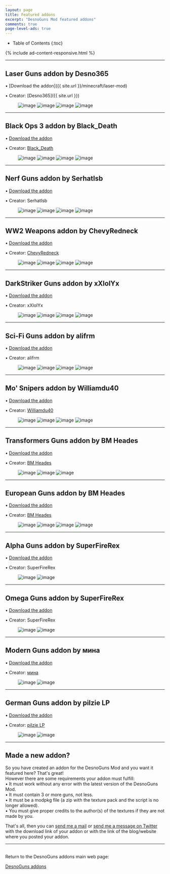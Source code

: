 ```yaml
---
layout: page
title: Featured addons
excerpt: "DesnoGuns Mod featured addons"
comments: true
page-level-ads: true
---
```


* Table of Contents
{:toc}

{% include ad-content-responsive.html %}

---

## Laser Guns addon by Desno365

• [Download the addon]({{ site.url }}/minecraft/laser-mod)

• Creator: [Desno365]({{ site.url }})

<figure class="half">
	<img src="{{ site.url }}/minecraft/laser-mod/images/laser-bazooka.jpeg" alt="image">
	<img src="{{ site.url }}/minecraft/laser-mod/images/laser-gun.jpeg" alt="image">
	<img src="{{ site.url }}/minecraft/laser-mod/images/laser-rail-gun.jpeg" alt="image">
	<img src="{{ site.url }}/minecraft/laser-mod/images/laser-guns-creative.jpeg" alt="image">
</figure>

---

## Black Ops 3 addon by Black_Death

• [Download the addon](http://www.minecraftforum.net/forums/minecraft-pocket-edition/mcpe-mods-tools/2625220-addon-black-ops-3-desnoguns-addon-bo3-guns-in)

• Creator: [Black_Death](https://twitter.com/Black_DeathPE)

<figure class="half">
	<img src="http://i.imgur.com/yg7UjWZ.png" alt="image">
	<img src="http://i.imgur.com/3RwDy3o.png" alt="image">
	<img src="http://i.imgur.com/cTsRoEk.png" alt="image">
	<img src="http://i.imgur.com/N4yUFw4.png" alt="image">
</figure>

---

## Nerf Guns addon by SerhatIsb

• [Download the addon](https://www.dropbox.com/s/8h55kp8alab0hbe/Nerf%20Addon%201.1%20Initial%20Release.modpkg?dl=1)

• Creator: SerhatIsb

<figure class="half">
	<img src="http://i.imgur.com/3Vds4cX.png" alt="image">
	<img src="http://i.imgur.com/a1j1jVy.png" alt="image">
	<img src="http://i.imgur.com/XoZKomw.png" alt="image">
	<img src="http://i.imgur.com/ztKPoAO.jpg" alt="image">
</figure>

---

## WW2 Weapons addon by ChevyRedneck

• [Download the addon](http://www.mediafire.com/download/kf89ajozxj1wrfh/WW2+Weapons+Addon+v.1.5+by+ChevyRedneck.modpkg)

• Creator: [ChevyRedneck](https://twitter.com/ChevyRedneck554)

<figure class="half">
	<img src="http://i.imgur.com/wnIAmSz.png" alt="image">
	<img src="http://i.imgur.com/hnef5KT.jpg" alt="image">
	<img src="http://i.imgur.com/GGKivYL.jpg" alt="image">
	<img src="http://i.imgur.com/803FyRx.jpg" alt="image">
</figure>

---

## DarkStriker Guns addon by xXlolYx

• [Download the addon](http://www.mediafire.com/file/33xt7yo8xt8t5u5/DarkStrikerGuns+Addon+By+xXlolYx.modpkg)

• Creator: xXlolYx

<figure class="half">
	<img src="http://i.imgur.com/YZTiTva.png" alt="image">
	<img src="http://i.imgur.com/QjoFeqe.png" alt="image">
	<img src="http://i.imgur.com/5CYVNvl.png" alt="image">
	<img src="http://i.imgur.com/cOjKHbZ.png" alt="image">
</figure>

---

## Sci-Fi Guns addon by alifrm

• [Download the addon](https://www.dropbox.com/s/tx2nkpqmq1swl24/Sci-Fi_Guns_Addon_by_alifrm%5B2%5D.modpkg?dl=0)

• Creator: alifrm

<figure class="half">
	<img src="http://i.imgur.com/Mp7fIbf.png" alt="image">
	<img src="http://i.imgur.com/y9gJ2ZV.png" alt="image">
	<img src="http://i.imgur.com/vbXVTdE.png" alt="image">
	<img src="http://i.imgur.com/VNNa2uu.png" alt="image">
</figure>

---

## Mo' Snipers addon by Williamdu40

• [Download the addon](http://www.mediafire.com/download/tt5f585e709v6at/Mo%27+Snipers+add-on.modpkg)

• Creator: [Williamdu40](https://twitter.com/Williamdu40)

<figure class="half">
	<img src="http://i.imgur.com/cR94Vmg.jpg" alt="image">
	<img src="http://i.imgur.com/hPQAcwH.jpg" alt="image">
	<img src="http://i.imgur.com/DLOWGqn.jpg" alt="image">
	<img src="http://i.imgur.com/8Wh2idr.jpg" alt="image">
</figure>

---

## Transformers Guns addon by BM Heades

• [Download the addon](http://bm-inc.weebly.com/mods/transformers_guns_addon)

• Creator: [BM Heades](https://twitter.com/bmheades)

<figure class="half">
	<img src="http://i.imgur.com/ekA7kH1.jpg" alt="image">
	<img src="http://i.imgur.com/CaahBym.jpg" alt="image">
	<img src="http://i.imgur.com/7XdDsur.jpg" alt="image">
</figure>

---

## European Guns addon by BM Heades

• [Download the addon](http://bm-inc.weebly.com/mods/european_guns_addon)

• Creator: [BM Heades](https://twitter.com/bmheades)

<figure class="half">
	<img src="http://i.imgur.com/7eRx95c.jpg" alt="image">
	<img src="http://i.imgur.com/LOT9SX5.jpg" alt="image">
	<img src="http://i.imgur.com/xW5aDRh.jpg" alt="image">
	<img src="http://i.imgur.com/NisfA2C.jpg" alt="image">
</figure>

---

## Alpha Guns addon by SuperFireRex

• [Download the addon](http://www.mediafire.com/?zywxmtnb6zc0hk5)

• Creator: SuperFireRex

<figure class="half">
	<img src="http://i.imgur.com/aEjC8Wr.png" alt="image">
	<img src="http://i.imgur.com/4bFktrW.png" alt="image">
</figure>

---

## Omega Guns addon by SuperFireRex

• [Download the addon](http://www.mediafire.com/?bq9vy826x04vg2l)

• Creator: SuperFireRex

<figure class="half">
	<img src="http://i.imgur.com/ntZ8erh.png" alt="image">
	<img src="http://i.imgur.com/z0VpDQs.png" alt="image">
</figure>

---

## Modern Guns addon by мина

• [Download the addon](http://www.mediafire.com/download/qm8z1str843miy4/Modern+guns+v1.0.modpkg)

• Creator: [мина](https://twitter.com/llovelihanshu)

<figure class="half">
	<img src="http://i.imgur.com/ZUMQEP5.jpg" alt="image">
	<img src="http://i.imgur.com/x3VWCBF.jpg" alt="image">
</figure>

---

## German Guns addon by pilzie LP

• [Download the addon](http://mcpeuniverse.com/mods/germanguns-addon-for-desnoguns/)

• Creator: [pilzie LP](https://twitter.com/pilzieLP)

<figure class="half">
	<img src="http://i.imgur.com/LJivqfF.png" alt="image">
	<img src="http://i.imgur.com/DRSXxem.jpg" alt="image">
</figure>

---

## Made a new addon?

So you have created an addon for the DesnoGuns Mod and you want it featured here? That's great!<br>
However there are some requirements your addon must fulfill:<br>
• It must work without any error with the latest version of the DesnoGuns Mod.<br>
• It must contain 3 or more guns, not less.<br>
• It must be a modpkg file (a zip with the texture pack and the script is no longer allowed).<br>
• You must give proper credits to the author(s) of the textures if they are not made by you.

That's all, then you can <a href="mailto:{{ site.owner.email }}" title="Send a mail to {{ site.owner.name}}" target="_blank">send me a mail</a> or [send me a message on Twitter](https://twitter.com/desno365) with the download link of your addon or with the link of the blog/website where you posted your addon.

---

<br>Return to the DesnoGuns addons main web page:

<div markdown="0"><a href="{{ site.url }}/minecraft/desnoguns-mod/addons" class="btn">DesnoGuns addons</a></div>
